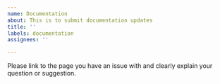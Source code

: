 ```yaml
---
name: Documentation
about: This is to submit documentation updates
title: ''
labels: documentation
assignees: ''

---
```


Please link to the page you have an issue with and clearly explain your question or suggestion.

